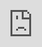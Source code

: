 ```yaml
---
title: Social Change
post_status: publish
featured_image: /_images/SocialChange.jpeg
---
```


<iframe src="https://player.vimeo.com/video/847598595?badge=0&amp;autopause=0&amp;player_id=0&amp;app_id=58479" frameborder="0" allow="autoplay; fullscreen; picture-in-picture" allowfullscreen style="position:absolute;top:0;left:0;width:100%;height:100%;" title="029 Social Change"></iframe>

<div style="margin-bottom:30px;"></div>

## Transcript

One of the, for me, most important reasons why I'm in Bitcoin is the social change, which is going to happen and which it enables. If we take a look on that slide, you can see the democracy index, and you can see that 55% of the global population are living under authoritarian systems. So 37% are real true authoritarian regimes, 18% hybrid regimes, and 47% flawed democracies. It's only 8% of the global population who live in a sort of a full democracy. And that's getting worse. So in the last years, in 2020, we had 50% of people living under authoritarian regimes, and now it's almost 55%. As noted before, it's people in the Global South who will drive the Bitcoin adoption forward.
